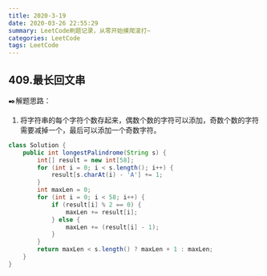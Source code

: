 ```yaml
---
title: 2020-3-19
date: 2020-03-26 22:55:29
summary: LeetCode刷题记录，从零开始摸爬滚打~
categories: LeetCode
tags: LeetCode
---
```


## 409.最长回文串

:black_nib:解题思路：

1. 将字符串的每个字符个数存起来，偶数个数的字符可以添加，奇数个数的字符需要减掉一个，最后可以添加一个奇数字符。

<!--more-->

```java
class Solution {
	public int longestPalindrome(String s) {
		int[] result = new int[58];
		for (int i = 0; i < s.length(); i++) {
			result[s.charAt(i) - 'A'] += 1;
		}
		int maxLen = 0;
		for (int i = 0; i < 58; i++) {
			if (result[i] % 2 == 0) {
				maxLen += result[i];
			} else {
				maxLen += (result[i] - 1);
			}
		}
		return maxLen < s.length() ? maxLen + 1 : maxLen;
	}
}
```